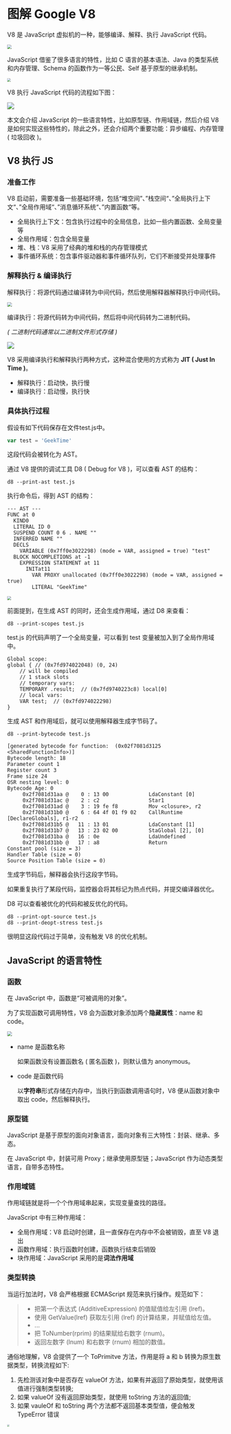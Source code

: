 # 图解 Google V8

V8 是 JavaScript 虚拟机的一种，能够编译、解释、执行 JavaScript 代码。

<img src="http://rt9iekfji.hn-bkt.clouddn.com/008i3skNgy1gw5s35p8kkj30vq08kwfb.jpg" style="zoom: 60%;" />

JavaScript 借鉴了很多语言的特性，比如 C 语言的基本语法、Java 的类型系统和内存管理、Schema 的函数作为一等公民、Self 基于原型的继承机制。

<img src="http://rt9iekfji.hn-bkt.clouddn.com/008i3skNgy1gw5t6aynftj30vq0cdta3.jpg" style="zoom:50%;" />

V8 执行 JavaScript 代码的流程如下图：

![](http://rt9iekfji.hn-bkt.clouddn.com/008i3skNgy1gw5t6bvnv8j30vq0gs0uk.jpg)

本文会介绍 JavaScript 的一些语言特性，比如原型链、作用域链，然后介绍 V8 是如何实现这些特性的，除此之外，还会介绍两个重要功能：异步编程、内存管理 ( 垃圾回收 )。

## V8 执行 JS

### 准备工作

V8 启动前，需要准备一些基础环境，包括“堆空间”、”栈空间“、”全局执行上下文“、”全局作用域“、”消息循环系统“、”内置函数“等。

* 全局执行上下文：包含执行过程中的全局信息，比如一些内置函数、全局变量等
* 全局作用域：包含全局变量
* 堆、栈：V8 采用了经典的堆和栈的内存管理模式
* 事件循环系统：包含事件驱动器和事件循环队列，它们不断接受并处理事件

### 解释执行 & 编译执行

解释执行：将源代码通过编译转为中间代码，然后使用解释器解释执行中间代码。

<img src="http://rt9iekfji.hn-bkt.clouddn.com/008i3skNgy1gw5t6a7atij30vq06vaan.jpg" style="zoom:67%;" />

编译执行：将源代码转为中间代码，然后将中间代码转为二进制代码。

*( 二进制代码通常以二进制文件形式存储 )*

![](http://rt9iekfji.hn-bkt.clouddn.com/008i3skNgy1gw5t6bclzjj30vq096wf1.jpg)

V8 采用编译执行和解释执行两种方式，这种混合使用的方式称为 **JIT ( Just In Time )**。

* 解释执行：启动快，执行慢
* 编译执行：启动慢，执行快

### 具体执行过程

假设有如下代码保存在文件test.js中。

```javascript
var test = 'GeekTime'
```

这段代码会被转化为 AST。

通过 V8 提供的调试工具 D8 ( Debug for V8 )，可以查看 AST 的结构：

```shell
d8 --print-ast test.js
```

执行命令后，得到 AST 的结构：

```shell
--- AST ---
FUNC at 0
  KIND0
  LITERAL ID 0
  SUSPEND COUNT 0 6 . NAME ""
  INFERRED NAME ""
  DECLS
    VARIABLE (0x7ff0e3022298) (mode = VAR, assigned = true) "test"
  BLOCK NOCOMPLETIONS at -1
    EXPRESSION STATEMENT at 11
      INITat11
        VAR PROXY unallocated (0x7ff0e3022298) (mode = VAR, assigned = true)
        LITERAL "GeekTime"
```

<img class="img-mid" src="http://rt9iekfji.hn-bkt.clouddn.com/008i3skNgy1gw91ivds6kj30vq0awq3c.jpg" style="zoom: 55%;" />

前面提到，在生成 AST 的同时，还会生成作用域，通过 D8 来查看：

```shell
d8 --print-scopes test.js
```

test.js 的代码声明了一个全局变量，可以看到 test 变量被加入到了全局作用域中。

```shell
Global scope:
global { // (0x7fd974022048) (0, 24)
	// will be compiled
	// 1 stack slots
	// temporary vars:
	TEMPORARY .result;  // (0x7fd9740223c8) local[0]
	// local vars:
	VAR test;  // (0x7fd974022298)
}
```

生成 AST 和作用域后，就可以使用解释器生成字节码了。

```shell
d8 --print-bytecode test.js
```

```shell
[generated bytecode for function:  (0x02f7081d3125 <SharedFunctionInfo>)]
Bytecode length: 18
Parameter count 1
Register count 3
Frame size 24
OSR nesting level: 0
Bytecode Age: 0
     0x2f7081d31aa @    0 : 13 00             LdaConstant [0]
     0x2f7081d31ac @    2 : c2                Star1
     0x2f7081d31ad @    3 : 19 fe f8          Mov <closure>, r2
     0x2f7081d31b0 @    6 : 64 4f 01 f9 02    CallRuntime [DeclareGlobals], r1-r2
     0x2f7081d31b5 @   11 : 13 01             LdaConstant [1]
     0x2f7081d31b7 @   13 : 23 02 00          StaGlobal [2], [0]
     0x2f7081d31ba @   16 : 0e                LdaUndefined
     0x2f7081d31bb @   17 : a8                Return
Constant pool (size = 3)
Handler Table (size = 0)
Source Position Table (size = 0)
```

生成字节码后，解释器会执行这段字节码。

如果重复执行了某段代码，监控器会将其标记为热点代码，并提交编译器优化。

D8 可以查看被优化的代码和被反优化的代码。

```shell
d8 --print-opt-source test.js
d8 --print-deopt-stress test.js
```

很明显这段代码过于简单，没有触发 V8 的优化机制。

## JavaScript 的语言特性

### 函数

在 JavaScript 中，函数是“可被调用的对象”。

为了实现函数可调用特性，V8 会为函数对象添加两个**隐藏属性**：name 和 code。

<img class="img-mid" src="http://rt9iekfji.hn-bkt.clouddn.com/008i3skNgy1gw91iwb7u2j30vq0f3q48.jpg" style="zoom:67%;" />

* name 是函数名称

  如果函数没有设置函数名 ( 匿名函数 )，则默认值为 anonymous。

* code 是函数代码

  以**字符串**形式存储在内存中，当执行到函数调用语句时，V8 便从函数对象中取出 code，然后解释执行。

### 原型链

JavaScript 是基于原型的面向对象语言，面向对象有三大特性：封装、继承、多态。

在 JavaScript 中，封装可用 Proxy；继承使用原型链；JavaScript  作为动态类型语言，自带多态特性。

### 作用域链

作用域链就是将一个个作用域串起来，实现变量查找的路径。

JavaScript 中有三种作用域：

* 全局作用域：V8 启动时创建，且一直保存在内存中不会被销毁，直至 V8 退出
* 函数作用域：执行函数时创建，函数执行结束后销毁
* 块作用域：JavaScript 采用的是**词法作用域**

### 类型转换

当运行加法时，V8 会严格根据 ECMAScript 规范来执行操作。规范如下：

> * 把第一个表达式 (AdditiveExpression) 的值赋值给左引用 (lref)。
> *  使用 GetValue(lref) 获取左引用 (lref) 的计算结果，并赋值给左值。
> *  ...
> *  把 ToNumber(rprim) 的结果赋给右数字 (rnum)。
> *  返回左数字 (lnum) 和右数字 (rnum) 相加的数值。

通俗地理解，V8 会提供了一个 ToPrimitve 方法，作用是将 a 和 b 转换为原生数据类型，转换流程如下:

1. 先检测该对象中是否存在 valueOf 方法，如果有并返回了原始类型，就使用该值进行强制类型转换;
2. 如果 valueOf 没有返回原始类型，就使用 toString 方法的返回值;
3. 如果 vauleOf 和 toString 两个方法都不返回基本类型值，便会触发 TypeError 错误

<img class="img-mid" src="http://rt9iekfji.hn-bkt.clouddn.com/008i3skNgy1gwaejd2ptaj31hc0u0wgh.jpg" style="zoom: 33%;" />
